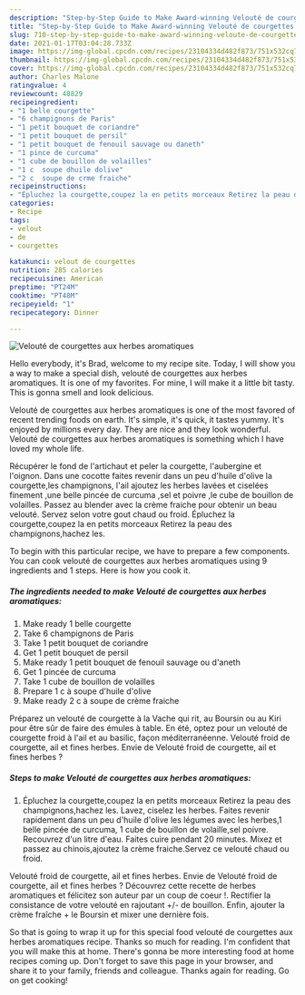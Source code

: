 ```yaml
---
description: "Step-by-Step Guide to Make Award-winning Velouté de courgettes aux herbes aromatiques"
title: "Step-by-Step Guide to Make Award-winning Velouté de courgettes aux herbes aromatiques"
slug: 710-step-by-step-guide-to-make-award-winning-veloute-de-courgettes-aux-herbes-aromatiques
date: 2021-01-17T03:04:28.733Z
image: https://img-global.cpcdn.com/recipes/23104334d482f873/751x532cq70/veloute-de-courgettes-aux-herbes-aromatiques-photo-principale-de-la-recette.jpg
thumbnail: https://img-global.cpcdn.com/recipes/23104334d482f873/751x532cq70/veloute-de-courgettes-aux-herbes-aromatiques-photo-principale-de-la-recette.jpg
cover: https://img-global.cpcdn.com/recipes/23104334d482f873/751x532cq70/veloute-de-courgettes-aux-herbes-aromatiques-photo-principale-de-la-recette.jpg
author: Charles Malone
ratingvalue: 4
reviewcount: 48829
recipeingredient:
- "1 belle courgette"
- "6 champignons de Paris"
- "1 petit bouquet de coriandre"
- "1 petit bouquet de persil"
- "1 petit bouquet de fenouil sauvage ou daneth"
- "1 pince de curcuma"
- "1 cube de bouillon de volailles"
- "1 c  soupe dhuile dolive"
- "2 c  soupe de crme fraiche"
recipeinstructions:
- "Épluchez la courgette,coupez la en petits morceaux Retirez la peau des champignons,hachez les. Lavez, ciselez les herbes. Faites revenir rapidement dans un peu d&#39;huile d&#39;olive les légumes avec les herbes,1 belle pincée de curcuma, 1 cube de bouillon de volaille,sel poivre. Recouvrez d&#39;un litre d&#39;eau. Faites cuire pendant 20 minutes. Mixez et passez au chinois,ajoutez la crème fraiche.Servez ce velouté chaud ou froid."
categories:
- Recipe
tags:
- velout
- de
- courgettes

katakunci: velout de courgettes 
nutrition: 285 calories
recipecuisine: American
preptime: "PT24M"
cooktime: "PT48M"
recipeyield: "1"
recipecategory: Dinner

---
```



![Velouté de courgettes aux herbes aromatiques](https://img-global.cpcdn.com/recipes/23104334d482f873/751x532cq70/veloute-de-courgettes-aux-herbes-aromatiques-photo-principale-de-la-recette.jpg)

Hello everybody, it's Brad, welcome to my recipe site. Today, I will show you a way to make a special dish, velouté de courgettes aux herbes aromatiques. It is one of my favorites. For mine, I will make it a little bit tasty. This is gonna smell and look delicious.

Velouté de courgettes aux herbes aromatiques is one of the most favored of recent trending foods on earth. It's simple, it's quick, it tastes yummy. It's enjoyed by millions every day. They are nice and they look wonderful. Velouté de courgettes aux herbes aromatiques is something which I have loved my whole life.

Récupérer le fond de l&#39;artichaut et peler la courgette, l&#39;aubergine et l&#39;oignon. Dans une cocotte faites revenir dans un peu d&#39;huile d&#39;olive la courgette,les champignons, l&#39;ail ajoutez les herbes lavées et ciselées finement ,une belle pincée de curcuma ,sel et poivre ,le cube de bouillon de volailles. Passez au blender avec la crème fraiche pour obtenir un beau velouté. Servez selon votre gout chaud ou froid. Épluchez la courgette,coupez la en petits morceaux Retirez la peau des champignons,hachez les.


To begin with this particular recipe, we have to prepare a few components. You can cook velouté de courgettes aux herbes aromatiques using 9 ingredients and 1 steps. Here is how you cook it.

<!--inarticleads1-->

##### The ingredients needed to make Velouté de courgettes aux herbes aromatiques:

1. Make ready 1 belle courgette
1. Take 6 champignons de Paris
1. Take 1 petit bouquet de coriandre
1. Get 1 petit bouquet de persil
1. Make ready 1 petit bouquet de fenouil sauvage ou d&#39;aneth
1. Get 1 pincée de curcuma
1. Take 1 cube de bouillon de volailles
1. Prepare 1 c à soupe d&#39;huile d&#39;olive
1. Make ready 2 c à soupe de crème fraiche


Préparez un velouté de courgette à la Vache qui rit, au Boursin ou au Kiri pour être sûr de faire des émules à table. En été, optez pour un velouté de courgette froid à l&#39;ail et au basilic, façon méditerranéenne. Velouté froid de courgette, ail et fines herbes. Envie de Velouté froid de courgette, ail et fines herbes ? 

<!--inarticleads2-->

##### Steps to make Velouté de courgettes aux herbes aromatiques:

1. Épluchez la courgette,coupez la en petits morceaux Retirez la peau des champignons,hachez les. Lavez, ciselez les herbes. Faites revenir rapidement dans un peu d&#39;huile d&#39;olive les légumes avec les herbes,1 belle pincée de curcuma, 1 cube de bouillon de volaille,sel poivre. Recouvrez d&#39;un litre d&#39;eau. Faites cuire pendant 20 minutes. Mixez et passez au chinois,ajoutez la crème fraiche.Servez ce velouté chaud ou froid.


Velouté froid de courgette, ail et fines herbes. Envie de Velouté froid de courgette, ail et fines herbes ? Découvrez cette recette de herbes aromatiques et félicitez son auteur par un coup de coeur !. Rectifier la consistance de votre velouté en rajoutant +/- de bouillon. Enfin, ajouter la crème fraîche + le Boursin et mixer une dernière fois. 

So that is going to wrap it up for this special food velouté de courgettes aux herbes aromatiques recipe. Thanks so much for reading. I'm confident that you will make this at home. There's gonna be more interesting food at home recipes coming up. Don't forget to save this page in your browser, and share it to your family, friends and colleague. Thanks again for reading. Go on get cooking!
